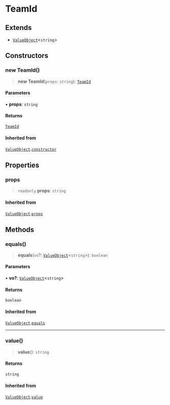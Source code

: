 # TeamId

## Extends

- [`ValueObject`](../../../../utils/value-object/classes/ValueObject.md)\<`string`\>

## Constructors

### new TeamId()

> **new TeamId**(`props`: `string`): [`TeamId`](TeamId.md)

#### Parameters

• **props**: `string`

#### Returns

[`TeamId`](TeamId.md)

#### Inherited from

[`ValueObject`](../../../../utils/value-object/classes/ValueObject.md).[`constructor`](../../../../utils/value-object/classes/ValueObject.md#constructors)

## Properties

### props

> `readonly` **props**: `string`

#### Inherited from

[`ValueObject`](../../../../utils/value-object/classes/ValueObject.md).[`props`](../../../../utils/value-object/classes/ValueObject.md#props)

## Methods

### equals()

> **equals**(`vo`?: [`ValueObject`](../../../../utils/value-object/classes/ValueObject.md)\<`string`\>): `boolean`

#### Parameters

• **vo?**: [`ValueObject`](../../../../utils/value-object/classes/ValueObject.md)\<`string`\>

#### Returns

`boolean`

#### Inherited from

[`ValueObject`](../../../../utils/value-object/classes/ValueObject.md).[`equals`](../../../../utils/value-object/classes/ValueObject.md#equals)

***

### value()

> **value**(): `string`

#### Returns

`string`

#### Inherited from

[`ValueObject`](../../../../utils/value-object/classes/ValueObject.md).[`value`](../../../../utils/value-object/classes/ValueObject.md#value)

